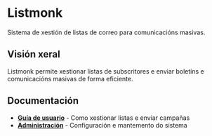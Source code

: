 # Listmonk

Sistema de xestión de listas de correo para comunicacións masivas.

## Visión xeral

Listmonk permite xestionar listas de subscritores e enviar boletíns e comunicacións masivas de forma eficiente.

## Documentación

- **[Guía de usuario](./user-guide)** - Como xestionar listas e enviar campañas
- **[Administración](./admin)** - Configuración e mantemento do sistema